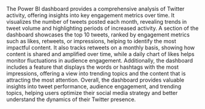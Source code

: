 The Power BI dashboard provides a comprehensive analysis of Twitter activity, offering insights into key engagement metrics over time. It visualizes the number of tweets posted each month, revealing trends in tweet volume and highlighting periods of increased activity. A section of the dashboard showcases the top 10 tweets, ranked by engagement metrics such as likes, retweets, or impressions, helping to identify the most impactful content. It also tracks retweets on a monthly basis, showing how content is shared and amplified over time, while a daily chart of likes helps monitor fluctuations in audience engagement. Additionally, the dashboard includes a feature that displays the words or hashtags with the most impressions, offering a view into trending topics and the content that is attracting the most attention. Overall, the dashboard provides valuable insights into tweet performance, audience engagement, and trending topics, helping users optimize their social media strategy and better understand the dynamics of their Twitter presence.
